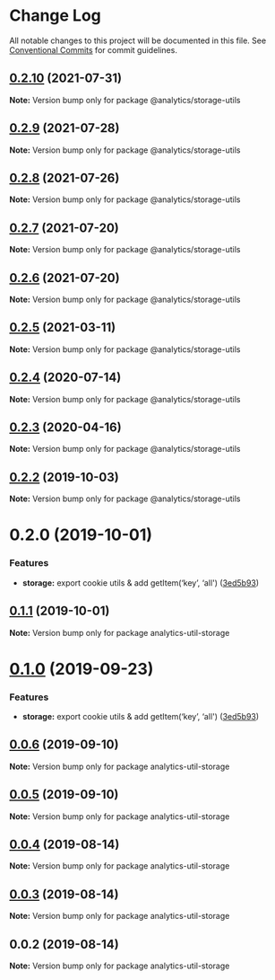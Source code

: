# Change Log

All notable changes to this project will be documented in this file.
See [Conventional Commits](https://conventionalcommits.org) for commit guidelines.

## [0.2.10](https://github.com/DavidWells/analytics/tree/master/packages/analytics-util-storage/compare/@analytics/storage-utils@0.2.9...@analytics/storage-utils@0.2.10) (2021-07-31)

**Note:** Version bump only for package @analytics/storage-utils





## [0.2.9](https://github.com/DavidWells/analytics/tree/master/packages/analytics-util-storage/compare/@analytics/storage-utils@0.2.8...@analytics/storage-utils@0.2.9) (2021-07-28)

**Note:** Version bump only for package @analytics/storage-utils





## [0.2.8](https://github.com/DavidWells/analytics/compare/@analytics/storage-utils@0.2.7...@analytics/storage-utils@0.2.8) (2021-07-26)

**Note:** Version bump only for package @analytics/storage-utils





## [0.2.7](https://github.com/DavidWells/analytics/compare/@analytics/storage-utils@0.2.6...@analytics/storage-utils@0.2.7) (2021-07-20)

**Note:** Version bump only for package @analytics/storage-utils





## [0.2.6](https://github.com/DavidWells/analytics/compare/@analytics/storage-utils@0.2.5...@analytics/storage-utils@0.2.6) (2021-07-20)

**Note:** Version bump only for package @analytics/storage-utils





## [0.2.5](https://github.com/DavidWells/analytics/compare/@analytics/storage-utils@0.2.4...@analytics/storage-utils@0.2.5) (2021-03-11)

**Note:** Version bump only for package @analytics/storage-utils





## [0.2.4](https://github.com/DavidWells/analytics/compare/@analytics/storage-utils@0.2.3...@analytics/storage-utils@0.2.4) (2020-07-14)

**Note:** Version bump only for package @analytics/storage-utils





## [0.2.3](https://github.com/DavidWells/analytics/compare/@analytics/storage-utils@0.2.2...@analytics/storage-utils@0.2.3) (2020-04-16)

**Note:** Version bump only for package @analytics/storage-utils





## [0.2.2](https://github.com/DavidWells/analytics/compare/@analytics/storage-utils@0.2.0...@analytics/storage-utils@0.2.2) (2019-10-03)

**Note:** Version bump only for package @analytics/storage-utils





# 0.2.0 (2019-10-01)


### Features

* **storage:** export cookie utils & add getItem(‘key’, ‘all') ([3ed5b93](https://github.com/DavidWells/analytics/commit/3ed5b93))





## [0.1.1](https://github.com/DavidWells/analytics/compare/analytics-util-storage@0.1.0...analytics-util-storage@0.1.1) (2019-10-01)

**Note:** Version bump only for package analytics-util-storage





# [0.1.0](https://github.com/DavidWells/analytics/compare/analytics-util-storage@0.0.6...analytics-util-storage@0.1.0) (2019-09-23)


### Features

* **storage:** export cookie utils & add getItem(‘key’, ‘all') ([3ed5b93](https://github.com/DavidWells/analytics/commit/3ed5b93))





## [0.0.6](https://github.com/DavidWells/analytics/compare/analytics-util-storage@0.0.5...analytics-util-storage@0.0.6) (2019-09-10)

**Note:** Version bump only for package analytics-util-storage





## [0.0.5](https://github.com/DavidWells/analytics/compare/analytics-util-storage@0.0.4...analytics-util-storage@0.0.5) (2019-09-10)

**Note:** Version bump only for package analytics-util-storage





## [0.0.4](https://github.com/DavidWells/analytics/compare/analytics-util-storage@0.0.3...analytics-util-storage@0.0.4) (2019-08-14)

**Note:** Version bump only for package analytics-util-storage





## [0.0.3](https://github.com/DavidWells/analytics/compare/analytics-util-storage@0.0.2...analytics-util-storage@0.0.3) (2019-08-14)

**Note:** Version bump only for package analytics-util-storage





## 0.0.2 (2019-08-14)

**Note:** Version bump only for package analytics-util-storage

